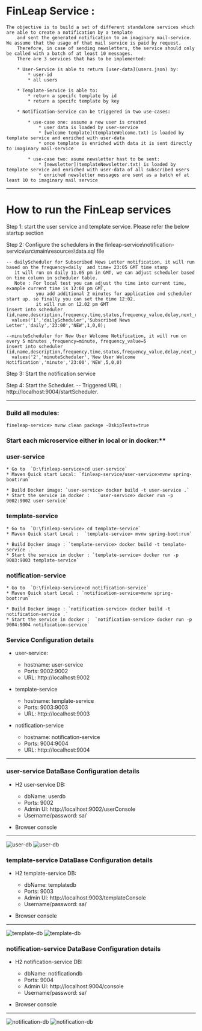 # FinLeap Service  :
    The objective is to build a set of different standalone services which are able to create a notification by a template
        and sent the generated notification to an imaginary mail-service. We assume that the usage of that mail service is paid by request.
        Therefore, in case of sending newsletters, the service should only be called with a batch of at least 10 messages.
        There are 3 services that has to be implemented:

        * User-Service is able to return [user-data](users.json) by:
            * user-id
            * all users

        * Template-Service is able to:
            * return a specifc template by id
            * return a specifc template by key

        * Notification-Service can be triggered in two use-cases:

            * use-case one: assume a new user is created
                * user data is loaded by user-service
                * [welcome template](templateWelcome.txt) is loaded by template service and enriched with user-data
                * once template is enriched with data it is sent directly to imaginary mail-service

            * use-case two: asume newsletter hast to be sent:
                * [newsletter](templateNewsletter.txt) is loaded by template service and enriched with user-data of all subscribed users
                * enriched newsletter messages are sent as a batch of at least 10 to imaginary mail service


----------------------------------------------------------------------------------------
# How to run the FinLeap services

  Step 1: start the user service and template service. Please refer the below startup section

  Step 2: Configure the schedulers in the finleap-service\notification-service\src\main\resources\data.sql file

    -- dailyScheduler for Subscribed News Letter notification, it will run based on the frequency=daily  and time= 23:05 GMT time stamp
       it will run on daily 11.05 pm in GMT, we can adjust scheduler based on time column in scheduler table.
       Note : For local test you can adjust the time into current time, example current time is 12:00 pm GMT,
               you add additional 2 minutes for application and scheduler start up. so finally you can set the time 12:02.
               it will run on 12.02 pm GMT
    insert into scheduler (id,name,description,frequency,time,status,frequency_value,delay,next_run)
      values('1','dailyScheduler','Subscribed News Letter','daily','23:00','NEW',1,0,0);

    --minuteScheduler for New User Welcome Notification, it will run on every 5 minutes ,frequency=minute, frequency_value=5
    insert into scheduler (id,name,description,frequency,time,status,frequency_value,delay,next_run)
      values('2','minuteScheduler','New User Welcome Notification','minute','23:00','NEW',5,0,0)

  Step 3: Start the notification service

  Step 4: Start the Scheduler.
      -- Triggered URL  : http://localhost:9004/startScheduler.

-----------------------------------------------------------------------------------------

### Build all modules:


`fineleap-service> mvnw clean package -DskipTests=true`

### Start each microservice either in local or in docker:**

### user-service

    * Go to  `D:\finleap-service>cd user-service`
    * Maven Quick start Local: `finleap-service/user-service>mvnw spring-boot:run`

    * Build Docker image: `user-service> docker build -t user-service .`
    * Start the service in docker :   `user-service> docker run -p 9002:9002 user-service`


### template-service
    * Go to  `D:\finleap-service> cd template-service`
    * Maven Quick start Local :  `template-service> mvnw spring-boot:run`

    * Build Docker image : `template-service> docker build -t template-service .`
    * Start the service in docker : `template-service> docker run -p 9003:9003 template-service`


### notification-service
    * Go to  `D:\finleap-service>cd notification-service`
    * Maven Quick start Local : `notification-service>mvnw spring-boot:run`

    * Build Docker image : `notification-service> docker build -t notification-service .`
    * Start the service in docker :  `notification-service> docker run -p 9004:9004 notification-service`


### Service Configuration details

* user-service:
    * hostname: user-service
    * Ports: 9002:9002
    * URL: http://localhost:9002

* template-service
    * hostname: template-service
    * Ports: 9003:9003
    * URL: http://localhost:9003

* notification-service
    * hostname: notification-service
    * Ports: 9004:9004
    * URL: http://localhost:9004

--------------------------------------------------------------------------------

### user-service DataBase Configuration details

* H2 user-service DB:
     * dbName: userdb
     * Ports: 9002
     * Admin UI: http://localhost:9002/userConsole
     * Username/password: sa/

* Browser console
------------------------------------------------------

![user-db](https://github.com/kalidassmk/finleap-service/blob/master/setup/user/user-service-local-db-connection-1.PNG)
![user-db](https://github.com/kalidassmk/finleap-service/blob/master/setup/user/user-service-local-db-connection-2.PNG)

### template-service DataBase Configuration details


* H2 template-service DB:
     * dbName: templatedb
     * Ports: 9003
     * Admin UI: http://localhost:9003/templateConsole
     * Username/password: sa/

* Browser console
------------------------------------------------------


![template-db](https://github.com/kalidassmk/finleap-service/blob/master/setup/template/template-service-local-db-connection-1.PNG)
![template-db](https://github.com/kalidassmk/finleap-service/blob/master/setup/template/template-service-local-db-connection-2)


### notification-service DataBase Configuration details


* H2 notification-service DB:
     * dbName: notificationdb
     * Ports: 9004
     * Admin UI: http://localhost:9004/console
     * Username/password: sa/

* Browser console
------------------------------------------------------

![notification-db](https://github.com/kalidassmk/finleap-service/blob/master/setup/notification/notification-local-db-connection.PNG)
![notification-db](https://github.com/kalidassmk/finleap-service/blob/master/setup/notification/notification-local-db-connection-2.PNG)

